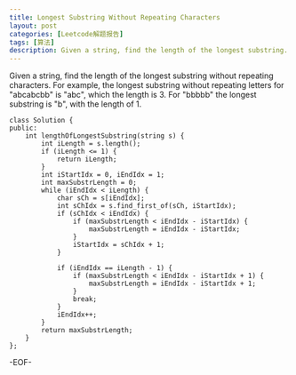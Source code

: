 ```yaml
---
title: Longest Substring Without Repeating Characters
layout: post
categories: [Leetcode解题报告]
tags: [算法]
description: Given a string, find the length of the longest substring...
---
```


Given a string, find the length of the longest substring without repeating characters. For example, the longest substring without repeating letters for "abcabcbb" is "abc", which the length is 3. For "bbbbb" the longest substring is "b", with the length of 1.

	class Solution {
	public:
	    int lengthOfLongestSubstring(string s) {
	        int iLength = s.length();
	    	if (iLength <= 1) {
	    		return iLength;
	    	}
	    	int iStartIdx = 0, iEndIdx = 1;
	    	int maxSubstrLength = 0;
	    	while (iEndIdx < iLength) {		
	    		char sCh = s[iEndIdx];
	    		int sChIdx = s.find_first_of(sCh, iStartIdx);
	    		if (sChIdx < iEndIdx) {			
	    			if (maxSubstrLength < iEndIdx - iStartIdx) {
	    				maxSubstrLength = iEndIdx - iStartIdx;
	    			}
	    			iStartIdx = sChIdx + 1;
	    		}
	    
	    		if (iEndIdx == iLength - 1) {		
	    			if (maxSubstrLength < iEndIdx - iStartIdx + 1) {
	    				maxSubstrLength = iEndIdx - iStartIdx + 1;
	    			}
	    			break;
	    		}
	    		iEndIdx++;		
	    	}
	    	return maxSubstrLength;
	    }
	};

-EOF-